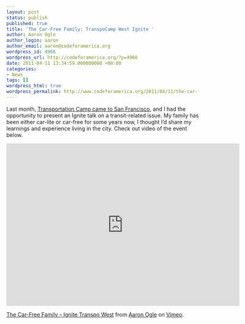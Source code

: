 ```yaml
---
layout: post
status: publish
published: true
title: 'The Car-Free Family: TranspoCamp West Ignite '
author: Aaron Ogle
author_login: aaron
author_email: aaron@codeforamerica.org
wordpress_id: 4966
wordpress_url: http://codeforamerica.org/?p=4966
date: 2011-04-11 13:34:59.000000000 +00:00
categories:
- News
tags: []
wordpress_html: true
wordpress_permalink: http://www.codeforamerica.org/2011/04/11/the-car-free-family-transpocamp-west-ignite/
---
```


<p>Last month, <a href="http://codeforamerica.org/2011/03/23/discovering-your-inner-transit-geek-at-transportation-camp-west/">Transportation Camp came to San Francisco</a>, and I had the opportunity to present an Ignite talk on a transit-related issue. My family has been either car-lite or car-free for some years now, I thought I’d share my learnings and experience living in the city. Check out video of the event below.</p>
<p><iframe frameborder="0" height="425" src="http://player.vimeo.com/video/22255222" width="610"></iframe>
<p><a href="http://vimeo.com/22255222">The Car-Free Family – Ignite Transpo West</a> from <a href="http://vimeo.com/user6378735">Aaron Ogle</a> on <a href="http://vimeo.com">Vimeo</a>.</p>
</p>